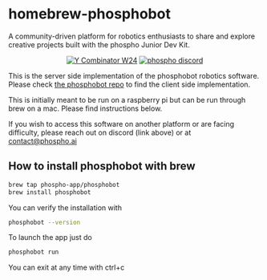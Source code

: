 # homebrew-phosphobot

A community-driven platform for robotics enthusiasts to share and explore creative projects built with the phospho Junior Dev Kit.

<div align="center">

<a href="https://www.ycombinator.com/companies/phospho"><img src="https://img.shields.io/badge/Y%20Combinator-W24-orange?style=flat-square" alt="Y Combinator W24"></a>
<a href="https://discord.gg/cbkggY6NSK"><img src="https://img.shields.io/discord/1106594252043071509" alt="phospho discord"></a>

</div>

This is the server side implementation of the phosphobot robotics software.
Please check [the phosphobot repo](https://github.com/phospho-app/phosphobot) to find the client side implementation.

This is initially meant to be run on a raspberry pi but can be run through brew on a mac.
Please find instructions below.

If you wish to access this software on another platform or are facing difficulty, please reach out on discord (link above) or at contact@phospho.ai

## How to install phosphobot with brew

```bash
brew tap phospho-app/phosphobot
brew install phosphobot
```

You can verify the installation with

```bash
phosphobot --version
```

To launch the app just do

```bash
phosphobot run
```

You can exit at any time with ctrl+c
